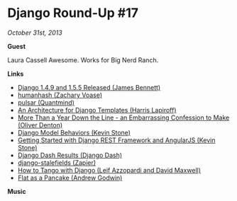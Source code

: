 # Django Round-Up #17

*October 31st, 2013*

**Guest**

Laura Cassell
Awesome.
Works for Big Nerd Ranch.

**Links**

* [Django 1.4.9 and 1.5.5 Released (James Bennett)](https://www.djangoproject.com/weblog/2013/oct/24/bugfix-releases/)
* [humanhash (Zachary Voase)](https://github.com/zacharyvoase/humanhash)
* [pulsar (Quantmind)](https://github.com/quantmind/pulsar)
* [An Architecture for Django Templates (Harris Lapiroff)](https://oncampus.oberlin.edu/webteam/2012/09/architecture-django-templates)
* [More Than a Year Down the Line - an Embarrassing Confession to Make (Oliver Denton)](http://www.codelogs.org/more-than-a-year-down-the-line-an-embarrassing-confession-to-make/)
* [Django Model Behaviors (Kevin Stone)](http://blog.kevinastone.com/django-model-behaviors.html)
* [Getting Started with Django REST Framework and AngularJS (Kevin Stone)](http://blog.kevinastone.com/getting-started-with-django-rest-framework-and-angularjs.html)
* [Django Dash Results (Django Dash)](http://djangodash.com/judging/2013/results/)
* [django-stalefields (Zapier)](https://github.com/zapier/django-stalefields)
* [How to Tango with Django (Leif Azzopardi and David Maxwell)](http://www.tangowithdjango.com/book/)
* [Flat as a Pancake (Andrew Godwin)](http://www.aeracode.org/2013/10/23/flat-pancake/)

**Music**
